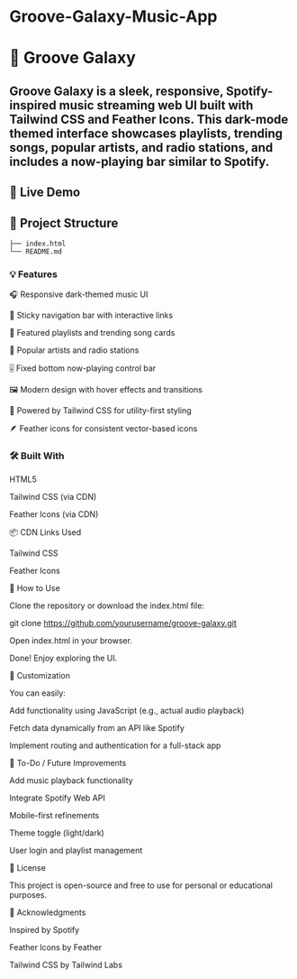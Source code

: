 # Groove-Galaxy-Music-App
# 🎵 Groove Galaxy

## Groove Galaxy is a sleek, responsive, Spotify-inspired music streaming web UI built with Tailwind CSS and Feather Icons. This dark-mode themed interface showcases playlists, trending songs, popular artists, and radio stations, and includes a now-playing bar similar to Spotify.

## 🚀 Live Demo
## 📁 Project Structure
``` groove-galaxy/
├── index.html
└── README.md
```
### 💡 Features

🎧 Responsive dark-themed music UI

🧭 Sticky navigation bar with interactive links

🎵 Featured playlists and trending song cards

🌟 Popular artists and radio stations

🎚️ Fixed bottom now-playing control bar

🖼️ Modern design with hover effects and transitions

💨 Powered by Tailwind CSS for utility-first styling

🪶 Feather icons for consistent vector-based icons

### 🛠️ Built With

HTML5

Tailwind CSS (via CDN)

Feather Icons (via CDN)

📦 CDN Links Used

Tailwind CSS

Feather Icons

📲 How to Use

Clone the repository or download the index.html file:

git clone https://github.com/yourusername/groove-galaxy.git


Open index.html in your browser.

Done! Enjoy exploring the UI.

🧩 Customization

You can easily:

Add functionality using JavaScript (e.g., actual audio playback)

Fetch data dynamically from an API like Spotify

Implement routing and authentication for a full-stack app

📌 To-Do / Future Improvements

 Add music playback functionality

 Integrate Spotify Web API

 Mobile-first refinements

 Theme toggle (light/dark)

 User login and playlist management

📝 License

This project is open-source and free to use for personal or educational purposes.

🙌 Acknowledgments

Inspired by Spotify

Feather Icons by Feather

Tailwind CSS by Tailwind Labs
